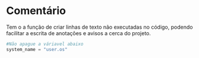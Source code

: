 # Comentário

Tem o a função de criar linhas de texto não executadas no código, podendo facilitar a escrita de anotações e avisos a cerca do projeto.

```python
#Não apague a váriavel abaixo
system_name = "user.os"
```